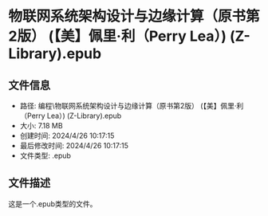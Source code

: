 ﻿# 物联网系统架构设计与边缘计算（原书第2版） (【美】佩里·利（Perry Lea）) (Z-Library).epub

## 文件信息
- 路径: 编程\物联网系统架构设计与边缘计算（原书第2版） (【美】佩里·利（Perry Lea）) (Z-Library).epub
- 大小: 7.18 MB
- 创建时间: 2024/4/26 10:17:15
- 最后修改时间: 2024/4/26 10:17:15
- 文件类型: .epub

## 文件描述
这是一个.epub类型的文件。

